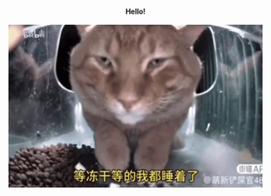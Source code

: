 <h4 align="center">Hello!<samp></samp></h4>
<p align="center">
  <img width="600" src="https://github.com/gabrielyeniceri/gabrielyeniceri/blob/main/mr-snack-cat-camera.gif">
</p>
<!--
**gabrielyeniceri/gabrielyeniceri** is a ✨ _special_ ✨ repository because its `README.md` (this file) appears on your GitHub profile.

Here are some ideas to get you started:

- 🔭 I’m currently working on ...
- 🌱 I’m currently learning ...
- 👯 I’m looking to collaborate on ...
- 🤔 I’m looking for help with ...
- 💬 Ask me about ...
- 📫 How to reach me: ...
- 😄 Pronouns: ...
- ⚡ Fun fact: ...
-->

